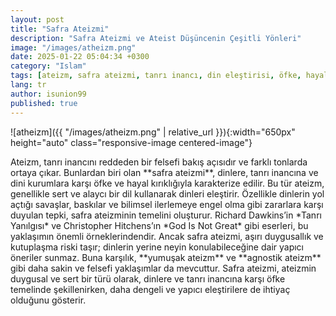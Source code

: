 ```yaml
---
layout: post
title: "Safra Ateizmi"
description: "Safra Ateizmi ve Ateist Düşüncenin Çeşitli Yönleri"
image: "/images/atheizm.png"
date: 2025-01-22 05:04:34 +0300
category: "Islam"
tags: [ateizm, safra ateizmi, tanrı inancı, din eleştirisi, öfke, hayal kırıklığı, alaycı dil, Richard Dawkins, Christopher Hitchens, Tanrı Yanılgısı, God Is Not Great, dini kurumlar, bilimsel ilerleme, baskı, savaşlar, duygusal tepki, yumuşak ateizm, agnostik ateizm, felsefi yaklaşım, kutuplaşma, yapıcı eleştiri, din karşıtlığı, objektiflik, dinlerin zararları, ateizm türleri, dini inançlar, ateistler, dindarlar, felsefe, eleştirel düşünce] 
lang: tr
author: isunion99
published: true
---
```


 

![atheizm]({{ "/images/atheizm.png" | relative_url }}){:width="650px" height="auto" class="responsive-image centered-image"}


<div class="frame">
  <p>Ateizm, tanrı inancını reddeden bir felsefi bakış açısıdır ve farklı tonlarda ortaya çıkar. Bunlardan biri olan **safra ateizmi**, dinlere, tanrı inancına ve dini kurumlara karşı öfke ve hayal kırıklığıyla karakterize edilir. Bu tür ateizm, genellikle sert ve alaycı bir dil kullanarak dinleri eleştirir. Özellikle dinlerin yol açtığı savaşlar, baskılar ve bilimsel ilerlemeye engel olma gibi zararlara karşı duyulan tepki, safra ateizminin temelini oluşturur. Richard Dawkins’in *Tanrı Yanılgısı* ve Christopher Hitchens’ın *God Is Not Great* gibi eserleri, bu yaklaşımın önemli örneklerindendir. Ancak safra ateizmi, aşırı duygusallık ve kutuplaşma riski taşır; dinlerin yerine neyin konulabileceğine dair yapıcı öneriler sunmaz. Buna karşılık, **yumuşak ateizm** ve **agnostik ateizm** gibi daha sakin ve felsefi yaklaşımlar da mevcuttur. Safra ateizmi, ateizmin duygusal ve sert bir türü olarak, dinlere ve tanrı inancına karşı öfke temelinde şekillenirken, daha dengeli ve yapıcı eleştirilere de ihtiyaç olduğunu gösterir.</p>
</div>
